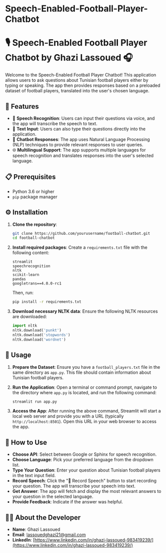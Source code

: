 # Speech-Enabled-Football-Player-Chatbot
# 🎙️ Speech-Enabled Football Player Chatbot by Ghazi Lassoued 🎧

Welcome to the Speech-Enabled Football Player Chatbot! This application allows users to ask questions about Tunisian football players either by typing or speaking. The app then provides responses based on a preloaded dataset of football players, translated into the user's chosen language.

## 🌟 Features

- 🎤 **Speech Recognition**: Users can input their questions via voice, and the app will transcribe the speech to text.
- 💬 **Text Input**: Users can also type their questions directly into the application.
- 🤖 **Chatbot Responses**: The app uses Natural Language Processing (NLP) techniques to provide relevant responses to user queries.
- 🌐 **Multilingual Support**: The app supports multiple languages for speech recognition and translates responses into the user's selected language.

## 📋 Prerequisites

- Python 3.6 or higher
- `pip` package manager

## ⚙️ Installation

1. **Clone the repository**:
    ```bash
    git clone https://github.com/yourusername/football-chatbot.git
    cd football-chatbot
    ```

2. **Install required packages**:
    Create a `requirements.txt` file with the following content:
    ```plaintext
    streamlit
    speechrecognition
    nltk
    scikit-learn
    pandas
    googletrans==4.0.0-rc1
    ```
    Then, run:
    ```bash
    pip install -r requirements.txt
    ```

3. **Download necessary NLTK data**:
    Ensure the following NLTK resources are downloaded:
    ```python
    import nltk
    nltk.download('punkt')
    nltk.download('stopwords')
    nltk.download('wordnet')
    ```

## 🚀 Usage

1. **Prepare the Dataset**:
    Ensure you have a `football_players.txt` file in the same directory as `app.py`. This file should contain information about Tunisian football players.

2. **Run the Application**:
    Open a terminal or command prompt, navigate to the directory where `app.py` is located, and run the following command:
    ```bash
    streamlit run app.py
    ```

3. **Access the App**:
    After running the above command, Streamlit will start a local web server and provide you with a URL (typically `http://localhost:8501`). Open this URL in your web browser to access the app.

## 🎨 How to Use

- **Choose API**: Select between Google or Sphinx for speech recognition.
- **Choose Language**: Pick your preferred language from the dropdown list.
- **Type Your Question**: Enter your question about Tunisian football players in the text input field.
- **Record Speech**: Click the "🎤 Record Speech" button to start recording your question. The app will transcribe your speech into text.
- **Get Answer**: The app will fetch and display the most relevant answers to your question in the selected language.
- **Provide Feedback**: Indicate if the answer was helpful.

## 👨‍💻 About the Developer

- **Name**: Ghazi Lassoued
- **Email**: [lassouedghazi21@gmail.com](mailto:lassouedghazi21@gmail.com)
- **LinkedIn**: [https://www.linkedin.com/in/ghazi-lassoued-983419239/](https://www.linkedin.com/in/ghazi-lassoued-983419239/)

